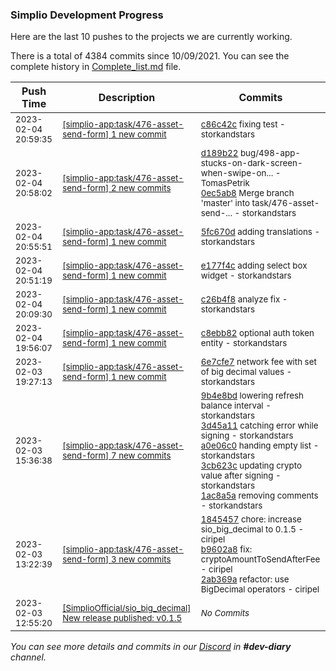
### Simplio Development Progress

Here are the last 10 pushes to the projects we are currently working.

There is a total of 4384 commits since 10/09/2021. You can see the complete history in
 [Complete_list.md](Complete_list.md) file.

| Push Time | Description | Commits |
| --- | --- | --- |
| <sub>2023-02-04 20:59:35</sub> | <sub>[[simplio-app:task/476\-asset\-send\-form] 1 new commit](https://github.com/SimplioOfficial/simplio-app/commit/c86c42c81393c6a21002e7c03aac4d5a3d494477)</sub> | <sub>[c86c42c](https://github.com/SimplioOfficial/simplio-app/commit/c86c42c81393c6a21002e7c03aac4d5a3d494477) fixing test - storkandstars</sub> |
| <sub>2023-02-04 20:58:02</sub> | <sub>[[simplio-app:task/476\-asset\-send\-form] 2 new commits](https://github.com/SimplioOfficial/simplio-app/compare/5fc670d8446c...0ec5ab870f4e)</sub> | <sub>[d189b22](https://github.com/SimplioOfficial/simplio-app/commit/d189b229d5d84b08d261db282b890abc59832135) bug/498-app-stucks-on-dark-screen-when-swipe-on... - TomasPetrik<br>[0ec5ab8](https://github.com/SimplioOfficial/simplio-app/commit/0ec5ab870f4e3e17b176038682a40804b4173ee2) Merge branch 'master' into task/476-asset-send-... - storkandstars</sub> |
| <sub>2023-02-04 20:55:51</sub> | <sub>[[simplio-app:task/476\-asset\-send\-form] 1 new commit](https://github.com/SimplioOfficial/simplio-app/commit/5fc670d8446cd5a14ace02dbf48927868b328343)</sub> | <sub>[5fc670d](https://github.com/SimplioOfficial/simplio-app/commit/5fc670d8446cd5a14ace02dbf48927868b328343) adding translations - storkandstars</sub> |
| <sub>2023-02-04 20:51:19</sub> | <sub>[[simplio-app:task/476\-asset\-send\-form] 1 new commit](https://github.com/SimplioOfficial/simplio-app/commit/e177f4ca3d1119f9b474fc2b11975ed27ad0a003)</sub> | <sub>[e177f4c](https://github.com/SimplioOfficial/simplio-app/commit/e177f4ca3d1119f9b474fc2b11975ed27ad0a003) adding select box widget - storkandstars</sub> |
| <sub>2023-02-04 20:09:30</sub> | <sub>[[simplio-app:task/476\-asset\-send\-form] 1 new commit](https://github.com/SimplioOfficial/simplio-app/commit/c26b4f8c4c01f78ba2b9a9bebf7bba858c372d2c)</sub> | <sub>[c26b4f8](https://github.com/SimplioOfficial/simplio-app/commit/c26b4f8c4c01f78ba2b9a9bebf7bba858c372d2c) analyze fix - storkandstars</sub> |
| <sub>2023-02-04 19:56:07</sub> | <sub>[[simplio-app:task/476\-asset\-send\-form] 1 new commit](https://github.com/SimplioOfficial/simplio-app/commit/c8ebb8269bda9b9843e29790bdca1b74e09fceb1)</sub> | <sub>[c8ebb82](https://github.com/SimplioOfficial/simplio-app/commit/c8ebb8269bda9b9843e29790bdca1b74e09fceb1) optional auth token entity - storkandstars</sub> |
| <sub>2023-02-03 19:27:13</sub> | <sub>[[simplio-app:task/476\-asset\-send\-form] 1 new commit](https://github.com/SimplioOfficial/simplio-app/commit/6e7cfe726ac1682084c35e065161e98e6a798936)</sub> | <sub>[6e7cfe7](https://github.com/SimplioOfficial/simplio-app/commit/6e7cfe726ac1682084c35e065161e98e6a798936) network fee with set of big decimal values - storkandstars</sub> |
| <sub>2023-02-03 15:36:38</sub> | <sub>[[simplio-app:task/476\-asset\-send\-form] 7 new commits](https://github.com/SimplioOfficial/simplio-app/compare/2ab369a1d9c2...e2feaee948ea)</sub> | <sub>[9b4e8bd](https://github.com/SimplioOfficial/simplio-app/commit/9b4e8bd2947848cd3673d0868d7b497ca30af4ce) lowering refresh balance interval - storkandstars<br>[3d45a11](https://github.com/SimplioOfficial/simplio-app/commit/3d45a1192072ac74e33f6ec25055b9e522ffaeb1) catching error while signing - storkandstars<br>[a0e06c0](https://github.com/SimplioOfficial/simplio-app/commit/a0e06c0e492f404640a4e3e4b4d182707e21ed89) handing empty list - storkandstars<br>[3cb623c](https://github.com/SimplioOfficial/simplio-app/commit/3cb623c4d67ae0f949139e410aa79d3d6a28320f) updating crypto value after signing - storkandstars<br>[1ac8a5a](https://github.com/SimplioOfficial/simplio-app/commit/1ac8a5ae7812212b3876f96381d847d5631bb3b5) removing comments - storkandstars</sub> |
| <sub>2023-02-03 13:22:39</sub> | <sub>[[simplio-app:task/476\-asset\-send\-form] 3 new commits](https://github.com/SimplioOfficial/simplio-app/compare/d91a99129d2c...2ab369a1d9c2)</sub> | <sub>[1845457](https://github.com/SimplioOfficial/simplio-app/commit/1845457a7808519a02ab02d8df67f143c06de818) chore: increase sio_big_decimal to 0.1.5 - ciripel<br>[b9602a8](https://github.com/SimplioOfficial/simplio-app/commit/b9602a864b8f8deed814f0f430d0804c44c14385) fix: cryptoAmountToSendAfterFee - ciripel<br>[2ab369a](https://github.com/SimplioOfficial/simplio-app/commit/2ab369a1d9c23c39bcd18e895ece3f620ee40eb4) refactor: use BigDecimal operators - ciripel</sub> |
| <sub>2023-02-03 12:55:20</sub> | <sub>[[SimplioOfficial/sio_big_decimal] New release published: v0\.1\.5](https://github.com/SimplioOfficial/sio_big_decimal/releases/tag/v0.1.5)</sub> | <sub>_No Commits_</sub> |

_You can see more details and commits in our [Discord](https://discord.gg/aKhjuwZmdP) in **#dev-diary** channel._
